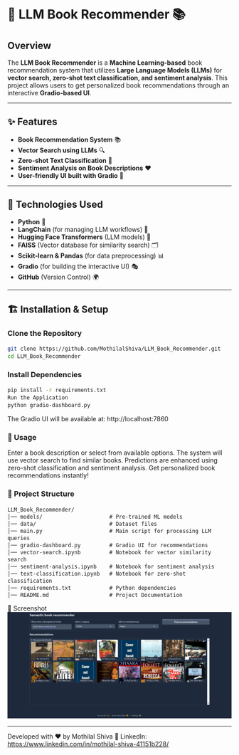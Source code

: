 # 📖 LLM Book Recommender 📚

## Overview  
The **LLM Book Recommender** is a **Machine Learning-based** book recommendation system that utilizes **Large Language Models (LLMs)** for **vector search, zero-shot text classification, and sentiment analysis**. This project allows users to get personalized book recommendations through an interactive **Gradio-based UI**.

---

## ✨ Features  
- **Book Recommendation System** 📚  
- **Vector Search using LLMs** 🔍  
- **Zero-shot Text Classification** 🎯  
- **Sentiment Analysis on Book Descriptions** ❤️  
- **User-friendly UI built with Gradio** 🎨  

---

## 🚀 Technologies Used  
- **Python** 🐍  
- **LangChain** (for managing LLM workflows) 🔗  
- **Hugging Face Transformers** (LLM models) 🤖  
- **FAISS** (Vector database for similarity search) 🗂️  
- **Scikit-learn & Pandas** (for data preprocessing) 📊  
- **Gradio** (for building the interactive UI) 🎭  
- **GitHub** (Version Control) 🌍  

---

## 🏗️ Installation & Setup  

### Clone the Repository  
```sh
git clone https://github.com/MothilalShiva/LLM_Book_Recommender.git
cd LLM_Book_Recommender
```
### Install Dependencies
```sh
pip install -r requirements.txt
Run the Application
python gradio-dashboard.py
```
The Gradio UI will be available at: http://localhost:7860
### 📖 Usage
Enter a book description or select from available options.
The system will use vector search to find similar books.
Predictions are enhanced using zero-shot classification and sentiment analysis.
Get personalized book recommendations instantly!

### 📂 Project Structure
```
LLM_Book_Recommender/
│── models/                     # Pre-trained ML models
│── data/                       # Dataset files
│── main.py                     # Main script for processing LLM queries
│── gradio-dashboard.py         # Gradio UI for recommendations
│── vector-search.ipynb         # Notebook for vector similarity search
│── sentiment-analysis.ipynb    # Notebook for sentiment analysis
│── text-classification.ipynb   # Notebook for zero-shot classification
│── requirements.txt            # Python dependencies
│── README.md                   # Project Documentation
```
📸 Screenshot 
![Screenshot](https://github.com/MothilalShiva/LLM_Book_Recommender/blob/main/project%20demo%20photo.png)

---

Developed with ❤️ by Mothilal Shiva
🔗 LinkedIn: https://www.linkedin.com/in/mothilal-shiva-41151b228/
